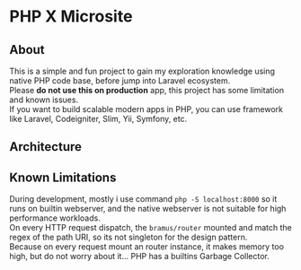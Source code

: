 # PHP X Microsite

## About
This is a simple and fun project to gain my exploration knowledge using native PHP code base, before jump into Laravel ecosystem.  
Please **do not use this on production** app, this project has some limitation and known issues.  
If you want to build scalable modern apps in PHP, you can use framework like Laravel, Codeigniter, Slim, Yii, Symfony, etc.
## Architecture

## Known Limitations
During development, mostly i use command `php -S localhost:8000` so it runs on builtin webserver, and the native webserver is not suitable for high performance workloads.  
On every HTTP request dispatch, the `bramus/router` mounted and match the regex of the path URI, so its not singleton for the design pattern.  
Because on every request mount an router instance, it makes memory too high, but do not worry about it... PHP has a builtins Garbage Collector.
